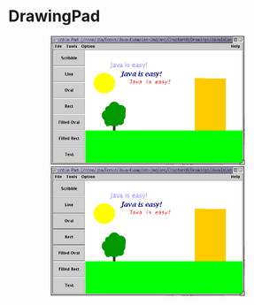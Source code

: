 # DrawingPad

<p align="center">
  <img src="draw.png" width="350"/>
  <img src="draw.png" width="350"/>
</p>
